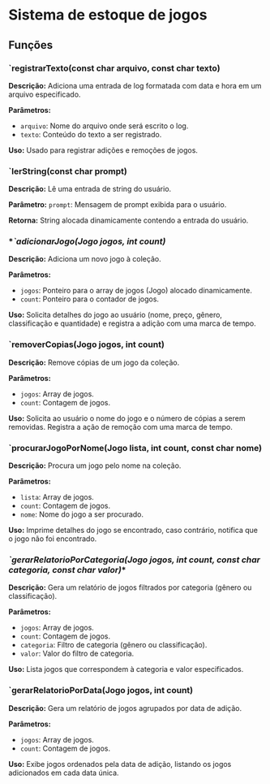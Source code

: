 # Sistema de estoque de jogos

## Funções

### **`registrarTexto(const char arquivo, const char texto)**

**Descrição:** Adiciona uma entrada de log formatada com data e hora em um arquivo especificado.

**Parâmetros:**
- `arquivo`: Nome do arquivo onde será escrito o log.
- `texto`: Conteúdo do texto a ser registrado.

**Uso:** Usado para registrar adições e remoções de jogos.

### **`lerString(const char prompt)**

**Descrição:** Lê uma entrada de string do usuário.

**Parâmetro:** `prompt`: Mensagem de prompt exibida para o usuário.

**Retorna:** String alocada dinamicamente contendo a entrada do usuário.

### **`adicionarJogo(Jogo *jogos, int count)**

**Descrição:** Adiciona um novo jogo à coleção.

**Parâmetros:**
- `jogos`: Ponteiro para o array de jogos (Jogo) alocado dinamicamente.
- `count`: Ponteiro para o contador de jogos.

**Uso:** Solicita detalhes do jogo ao usuário (nome, preço, gênero, classificação e quantidade) e registra a adição com uma marca de tempo.

### **`removerCopias(Jogo jogos, int count)**

**Descrição:** Remove cópias de um jogo da coleção.

**Parâmetros:**
- `jogos`: Array de jogos.
- `count`: Contagem de jogos.

**Uso:** Solicita ao usuário o nome do jogo e o número de cópias a serem removidas. Registra a ação de remoção com uma marca de tempo.

### **`procurarJogoPorNome(Jogo lista, int count, const char nome)**

**Descrição:** Procura um jogo pelo nome na coleção.

**Parâmetros:**
- `lista`: Array de jogos.
- `count`: Contagem de jogos.
- `nome`: Nome do jogo a ser procurado.

**Uso:** Imprime detalhes do jogo se encontrado, caso contrário, notifica que o jogo não foi encontrado.

### **`gerarRelatorioPorCategoria(Jogo jogos, int count, const char categoria, const char* valor)**

**Descrição:** Gera um relatório de jogos filtrados por categoria (gênero ou classificação).

**Parâmetros:**
- `jogos`: Array de jogos.
- `count`: Contagem de jogos.
- `categoria`: Filtro de categoria (gênero ou classificação).
- `valor`: Valor do filtro de categoria.

**Uso:** Lista jogos que correspondem à categoria e valor especificados.

### **`gerarRelatorioPorData(Jogo jogos, int count)**

**Descrição:** Gera um relatório de jogos agrupados por data de adição.

**Parâmetros:**
- `jogos`: Array de jogos.
- `count`: Contagem de jogos.

**Uso:** Exibe jogos ordenados pela data de adição, listando os jogos adicionados em cada data única.

